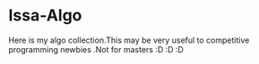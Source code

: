 # Issa-Algo
Here is my algo collection.This may be very useful to competitive programming newbies .Not for masters :D :D :D

